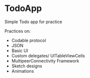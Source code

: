 # TodoApp
Simple Todo app for practice

Practices on: 
- Codable protocol
- JSON
- Basic UI
- Custom delegates/ UITableViewCells
- MultipeerConnectivity Framework
- Sketch designs
- Animations
